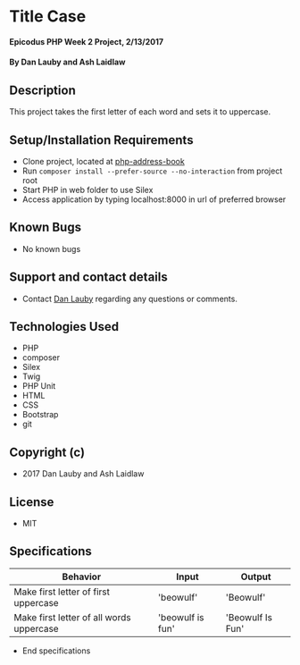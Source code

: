 # Title Case

#### Epicodus PHP Week 2 Project, 2/13/2017

#### By Dan Lauby and Ash Laidlaw

## Description

This project takes the first letter of each word and sets it to uppercase.

## Setup/Installation Requirements
* Clone project, located at [php-address-book](https://github.com/danlauby/php-address-book.git)
* Run `composer install --prefer-source --no-interaction` from project root
* Start PHP in web folder to use Silex
* Access application by typing localhost:8000 in url of preferred browser

## Known Bugs
* No known bugs

## Support and contact details
* Contact [Dan Lauby](https://github.com/danlauby) regarding any questions or comments.

## Technologies Used
* PHP
* composer
* Silex
* Twig
* PHP Unit
* HTML
* CSS
* Bootstrap
* git

## Copyright (c)
* 2017 Dan Lauby and Ash Laidlaw

## License
* MIT

## Specifications

|Behavior|Input|Output|
|--------|-----|------|
|Make first letter of first uppercase|'beowulf'|'Beowulf'|
|Make first letter of all words uppercase|'beowulf is fun'|'Beowulf Is Fun'|
* End specifications
